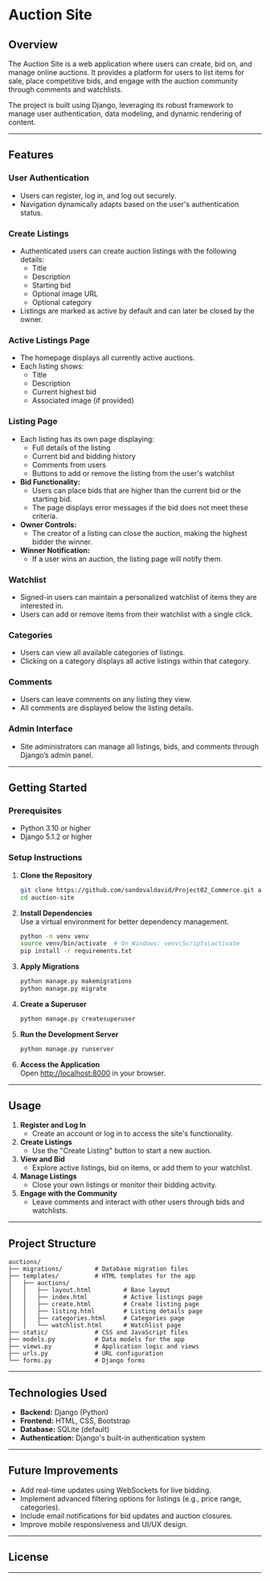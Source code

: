 # **Auction Site**

## **Overview**

The Auction Site is a web application where users can create, bid on, and manage online auctions. It provides a platform for users to list items for sale, place competitive bids, and engage with the auction community through comments and watchlists.

The project is built using Django, leveraging its robust framework to manage user authentication, data modeling, and dynamic rendering of content.

---

## **Features**

### **User Authentication**
- Users can register, log in, and log out securely.
- Navigation dynamically adapts based on the user's authentication status.

### **Create Listings**
- Authenticated users can create auction listings with the following details:
  - Title
  - Description
  - Starting bid
  - Optional image URL
  - Optional category
- Listings are marked as active by default and can later be closed by the owner.

### **Active Listings Page**
- The homepage displays all currently active auctions.
- Each listing shows:
  - Title
  - Description
  - Current highest bid
  - Associated image (if provided)

### **Listing Page**
- Each listing has its own page displaying:
  - Full details of the listing
  - Current bid and bidding history
  - Comments from users
  - Buttons to add or remove the listing from the user's watchlist
- **Bid Functionality:**
  - Users can place bids that are higher than the current bid or the starting bid.
  - The page displays error messages if the bid does not meet these criteria.
- **Owner Controls:**
  - The creator of a listing can close the auction, making the highest bidder the winner.
- **Winner Notification:**
  - If a user wins an auction, the listing page will notify them.

### **Watchlist**
- Signed-in users can maintain a personalized watchlist of items they are interested in.
- Users can add or remove items from their watchlist with a single click.

### **Categories**
- Users can view all available categories of listings.
- Clicking on a category displays all active listings within that category.

### **Comments**
- Users can leave comments on any listing they view.
- All comments are displayed below the listing details.

### **Admin Interface**
- Site administrators can manage all listings, bids, and comments through Django’s admin panel.

---

## **Getting Started**

### **Prerequisites**
- Python 3.10 or higher
- Django 5.1.2 or higher

### **Setup Instructions**

1. **Clone the Repository**  
   ```bash
   git clone https://github.com/sandovaldavid/Project02_Commerce.git auction-site
   cd auction-site
   ```

2. **Install Dependencies**  
   Use a virtual environment for better dependency management.  
   ```bash
   python -m venv venv
   source venv/bin/activate  # On Windows: venv\Scripts\activate
   pip install -r requirements.txt
   ```

3. **Apply Migrations**  
   ```bash
   python manage.py makemigrations
   python manage.py migrate
   ```

4. **Create a Superuser**  
   ```bash
   python manage.py createsuperuser
   ```

5. **Run the Development Server**  
   ```bash
   python manage.py runserver
   ```

6. **Access the Application**  
   Open [http://localhost:8000](http://localhost:8000) in your browser.

---

## **Usage**

1. **Register and Log In**
   - Create an account or log in to access the site's functionality.
2. **Create Listings**
   - Use the "Create Listing" button to start a new auction.
3. **View and Bid**
   - Explore active listings, bid on items, or add them to your watchlist.
4. **Manage Listings**
   - Close your own listings or monitor their bidding activity.
5. **Engage with the Community**
   - Leave comments and interact with other users through bids and watchlists.

---

## **Project Structure**

```plaintext
auctions/
├── migrations/         # Database migration files
├── templates/          # HTML templates for the app
│   ├── auctions/
│   │   ├── layout.html         # Base layout
│   │   ├── index.html          # Active listings page
│   │   ├── create.html         # Create listing page
│   │   ├── listing.html        # Listing details page
│   │   ├── categories.html     # Categories page
│   │   └── watchlist.html      # Watchlist page
├── static/             # CSS and JavaScript files
├── models.py           # Data models for the app
├── views.py            # Application logic and views
├── urls.py             # URL configuration
└── forms.py            # Django forms
```

---

## **Technologies Used**
- **Backend:** Django (Python)
- **Frontend:** HTML, CSS, Bootstrap
- **Database:** SQLite (default)
- **Authentication:** Django's built-in authentication system

---

## **Future Improvements**
- Add real-time updates using WebSockets for live bidding.
- Implement advanced filtering options for listings (e.g., price range, categories).
- Include email notifications for bid updates and auction closures.
- Improve mobile responsiveness and UI/UX design.

---

## **License**

---
